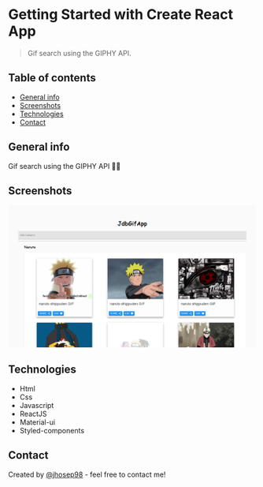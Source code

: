 # Getting Started with Create React App

> Gif search using the GIPHY API.

## Table of contents

- [General info](#general-info)
- [Screenshots](#screenshots)
- [Technologies](#technologies)
- [Contact](#contact)

## General info

Gif search using the GIPHY API 🤪📸

## Screenshots

![Game screenshot](./gifs-app.png)

## Technologies

- Html
- Css
- Javascript
- ReactJS
- Material-ui
- Styled-components

## Contact

Created by [@jhosep98](https://jhosep98.github.io/Portfolio2020jdb/) - feel free to contact me!
